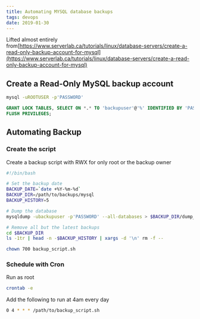 ```yaml
---
title: Automating MYSQL database backups
tags: devops
date: 2019-01-30
---
```

Lifted almost entirely from[https://www.serverlab.ca/tutorials/linux/database-servers/create-a-read-only-backup-account-for-mysql](https://www.serverlab.ca/tutorials/linux/database-servers/create-a-read-only-backup-account-for-mysql)

## Create a Read-Only MySQL backup account
```bash
mysql -uROOTUSER -p'PASSWORD'
```

```sql
GRANT LOCK TABLES, SELECT ON *.* TO 'backupuser'@'%' IDENTIFIED BY 'PASSWORD';
FLUSH PRIVILEGES;
```

## Automating Backup
### Create the script
Create a backup script with RWX for only root or the backup owner

```bash
#!/bin/bash

# Set the backup date
BACKUP_DATE=`date +%Y-%m-%d`
BACKUP_DIR=/path/to/backups/mysql
BACKUP_HISTORY=5

# Dump the database
mysqldump -ubackupuser -p'PASSWORD' --all-databases > $BACKUP_DIR/dump_$BACKUP_DATE.sql

# Remove all but the latest backups
cd $BACKUP_DIR
ls -1tr | head -n -$BACKUP_HISTORY | xargs -d '\n' rm -f --
```

```bash
chown 700 backup_script.sh
```

### Schedule with Cron

Run as root
```bash
crontab -e
```
Add the following to run at 4am every day
```bash
0 4 * * * /path/to/backup_script.sh
```

